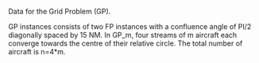 Data for the Grid Problem (GP). 

GP instances consists of two FP instances with a confluence angle of PI/2 diagonally spaced by 15 NM. In GP_m, four streams of m aircraft each converge towards the centre of their relative circle. The total number of aircraft is n=4*m. 
